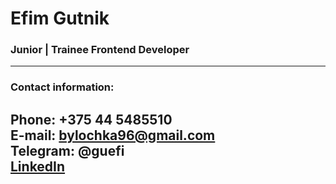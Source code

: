 # Efim Gutnik
### Junior | Trainee Frontend Developer

---

### Contact information:

**Phone:** +375 44 5485510<br>
**E-mail:** bylochka96@gmail.com<br>
**Telegram:** @guefi<br>
[LinkedIn](https://www.linkedin.com/in/efim-gutnik-61792b16a/)
---